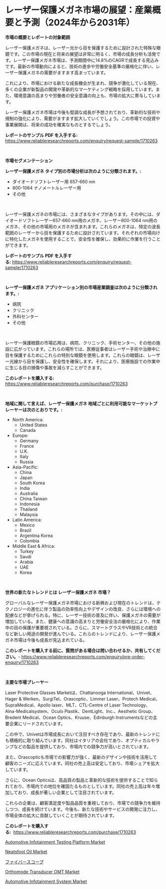 <p><h1>レーザー保護メガネ市場の展望：産業概要と予測（2024年から2031年）</h1></p><p><strong>市場の概要とレポートの対象範囲</strong></p>
<p><p>レーザー保護メガネは、レーザー光から目を保護するために設計された特殊な眼鏡です。この市場の現在と将来の展望は非常に明るく、市場の成長分析も活発です。レーザー保護メガネ市場は、予測期間中に14.8%のCAGRで成長する見込みです。最新の市場動向によると、技術の進歩や労働安全基準の厳格化に伴い、レーザー保護メガネの需要がますます高まっています。</p><p>これにより、市場における新たな成長機会が生まれ、競争が激化している現在、多くの企業が新製品の開発や革新的なマーケティング戦略を採用しています。また、環境意識の高まりや労働者の安全意識の向上も、市場の拡大に寄与しています。</p><p>レーザー保護メガネ市場は今後も堅調な成長が予想されており、革新的な技術や規制の強化により、需要がますます拡大していくでしょう。この市場での投資や事業展開は、将来の成功を確実なものとするでしょう。</p></p>
<p><strong>レポートのサンプル PDF を入手する:</strong> <a href="https://www.reliableresearchreports.com/enquiry/request-sample/1710263">https://www.reliableresearchreports.com/enquiry/request-sample/1710263</a></p>
<p>&nbsp;</p>
<p><strong>市場セグメンテーション</strong></p>
<p><strong>レーザー保護メガネ タイプ別の市場分析は次のように分類されます。:</strong></p>
<p><ul><li>ダイオードソフトレーザー用 657-660 nm</li><li>800-1064 ナノメートルレーザー用</li><li>その他</li></ul></p>
<p>&nbsp;</p>
<p><p>レーザー保護メガネの市場には、さまざまなタイプがあります。その中には、ダイオードソフトレーザー657-660 nm用のメガネ、レーザー800-1064 nm用のメガネ、その他の市場用のメガネが含まれます。これらのメガネは、特定の波長範囲のレーザーから目を保護するために設計されています。それぞれの市場向けに特化したメガネを使用することで、安全性を確保し、効果的に作業を行うことができます。</p></p>
<p><strong>レポートのサンプル PDF を入手する:</strong>&nbsp;<a href="https://www.reliableresearchreports.com/enquiry/request-sample/1710263">https://www.reliableresearchreports.com/enquiry/request-sample/1710263</a></p>
<p>&nbsp;</p>
<p><strong> レーザー保護メガネ アプリケーション別の市場産業調査は次のように分類されます。:</strong></p>
<p><ul><li>病院</li><li>クリニック</li><li>外科センター</li><li>その他</li></ul></p>
<p>&nbsp;</p>
<p><p>レーザー保護眼鏡の市場応用は、病院、クリニック、手術センター、その他の施設に広がっています。これらの場所では、医療従事者はレーザー手術や治療中に目を保護するためにこれらの特別な眼鏡を使用します。これらの眼鏡は、レーザー光線から目を保護し、安全性を確保します。それにより、医療施設での作業中に生じる目の損傷や事故を減らすことができます。</p></p>
<p><strong>このレポートを購入する:</strong>&nbsp; <a href="https://www.reliableresearchreports.com/purchase/1710263">https://www.reliableresearchreports.com/purchase/1710263</a></p>
<p>&nbsp;</p>
<p><strong>地域に関して言えば、レーザー保護メガネ 地域ごとに利用可能なマーケットプレーヤーは次のとおりです。:</strong></p>
<p><ul>
    <li>
        North America:
        <ul>
            <li>United States</li>
            <li>Canada</li>
        </ul>
    </li>
    <li>
        Europe:
        <ul>
            <li>Germany</li>
            <li>France</li>
            <li>U.K.</li>
            <li>Italy</li>
            <li>Russia</li>
        </ul>
    </li>
    <li>
        Asia-Pacific:
        <ul>
            <li>China</li>
            <li>Japan</li>
            <li>South Korea</li>
            <li>India</li>
            <li>Australia</li>
            <li>China Taiwan</li>
            <li>Indonesia</li>
            <li>Thailand</li>
            <li>Malaysia</li>
        </ul>
    </li>
    <li>
        Latin America:
        <ul>
            <li>Mexico</li>
            <li>Brazil</li>
            <li>Argentina Korea</li>
            <li>Colombia</li>
        </ul>
    </li>
    <li>
        Middle East & Africa:
        <ul>
            <li>Turkey</li>
            <li>Saudi</li>
            <li>Arabia</li>
            <li>UAE</li>
            <li>Korea</li>
        </ul>
    </li>
    </ul></p>
<p>&nbsp;</p>
<p><strong>世界の新たなトレンドとは レーザー保護メガネ 市場？</strong></p>
<p><p>グローバルなレーザー保護メガネ市場における新興および現在のトレンドは、テクノロジーの進化に伴う製品の効率性向上やデザインの改良、さらには環境への配慮などが挙げられる。特に、レーザー技術の普及に伴い、保護メガネの需要が増加している。また、健康への意識の高まりと労働安全法の厳格化により、作業中の目の保護が重要視されている。さらに、スマートグラスやVR技術との統合など新しい用途の開発が進んでいる。これらのトレンドにより、レーザー保護メガネ市場は今後も成長が見込まれている。</p></p>
<p><strong>このレポートを購入する前に、質問がある場合は問い合わせるか、共有してください。</strong>- <a href="https://www.reliableresearchreports.com/enquiry/pre-order-enquiry/1710263">https://www.reliableresearchreports.com/enquiry/pre-order-enquiry/1710263</a></p>
<p>&nbsp;</p>
<p><strong>主要な市場プレーヤー</strong></p>
<p><p>Laser Protective Glasses Marketは、Chattanooga International、Univet、Hager & Werken、SurgiTel、Orascoptic、Limmer Laser、Protech Medical、SupraMedical、Apollo laser、MLT、CTL-Centre of Laser Technology、Alna-Medicalsystem、Oculo Plastik、DentLight、Inc.、Aesthetic Group、Bredent Medical、Ocean Optics、Kruuse、Edinburgh Instrumentsなどの主要企業にリードされています。</p><p>この中で、Univetは市場成長において注目すべき存在であり、最新のトレンドにも積極的に取り組んでいます。同社はイタリアの会社であり、オプティカルやランプなどの製品を提供しており、市場内での競争力が高いとされています。</p><p>また、Orascopticも市場での影響力が強く、最新のデザインや技術を活用して顧客のニーズに応えています。同社の売上高は安定しており、市場シェアを拡大しています。</p><p>さらに、Ocean Opticsは、高品質の製品と革新的な技術を提供することで知られており、市場内での地位を確固たるものとしています。同社の売上高は年々増加しており、成長が著しい企業として注目されています。</p><p>これらの企業は、顧客満足度や製品品質を重視しており、市場での競争力を維持しつつ、成長を続けています。今後も、新たな技術やサービスの開発に注力し、市場全体の拡大に貢献していくことが期待されています。</p></p>
<p><strong>このレポートを購入する:</strong>&nbsp;&nbsp;<a href="https://www.reliableresearchreports.com/purchase/1710263">https://www.reliableresearchreports.com/purchase/1710263</a></p>
<p><p><a href="https://issuu.com/reportprime-2/docs/automotive-infotainment-testing-platform-market-si">Automotive Infotainment Testing Platform Market</a></p><p><a href="https://military-diascia-e68.notion.site/Neatsfoot-Oil-Market-Furnish-Information-about-Market-Size-Market-Share-Market-Dynamics-and-Proje-914296257f9149eaaeee6d81b9faf27b">Neatsfoot Oil Market</a></p><p><a href="https://github.com/DonaldShaw1965/Market-Research-Report-List-1/blob/main/680308211419.md">ファイバースコープ</a></p><p><a href="https://github.com/mauripalmi/Market-Research-Report-List-2/blob/main/orthomode-transducer-omt-market.md">Orthomode Transducer OMT Market</a></p><p><a href="https://issuu.com/reportprime-2/docs/automotive-infotainment-system-market-size-2030.pp">Automotive Infotainment System Market</a></p></p>